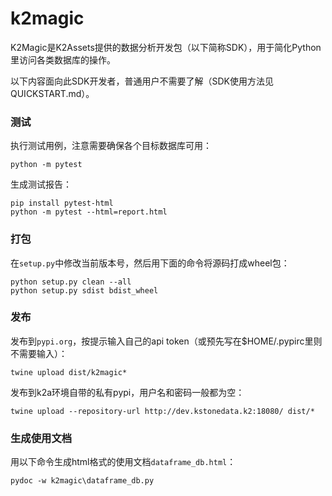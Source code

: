 # k2magic
K2Magic是K2Assets提供的数据分析开发包（以下简称SDK），用于简化Python里访问各类数据库的操作。

以下内容面向此SDK开发者，普通用户不需要了解（SDK使用方法见QUICKSTART.md）。

### 测试
执行测试用例，注意需要确保各个目标数据库可用：
```
python -m pytest
```

生成测试报告：
```
pip install pytest-html
python -m pytest --html=report.html
```

### 打包
在`setup.py`中修改当前版本号，然后用下面的命令将源码打成wheel包：
```
python setup.py clean --all
python setup.py sdist bdist_wheel
```

### 发布

发布到`pypi.org`，按提示输入自己的api token（或预先写在$HOME/.pypirc里则不需要输入）：
```
twine upload dist/k2magic*
```

发布到k2a环境自带的私有pypi，用户名和密码一般都为空：
```
twine upload --repository-url http://dev.kstonedata.k2:18080/ dist/*
```

### 生成使用文档

用以下命令生成html格式的使用文档`dataframe_db.html`：
```
pydoc -w k2magic\dataframe_db.py
```